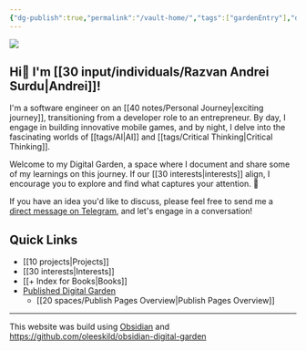 ```yaml
---
{"dg-publish":true,"permalink":"/vault-home/","tags":["gardenEntry"],"dgShowBacklinks":true,"dgShowLocalGraph":true}
---
```



![](https://i.imgur.com/v1LQMYT.png)

## Hi👋 I'm [[30 input/individuals/Razvan Andrei Surdu\|Andrei]]!
I'm a software engineer on an [[40 notes/Personal Journey\|exciting journey]], transitioning from a developer role to an entrepreneur. By day, I engage in building innovative mobile games, and by night, I delve into the fascinating worlds of [[tags/AI\|AI]] and [[tags/Critical Thinking\|Critical Thinking]].

Welcome to my Digital Garden, a space where I document and share some of my learnings on this journey. If our [[30 interests\|interests]] align, I encourage you to explore and find what captures your attention. 🎁

If you have an idea you'd like to discuss, please feel free to send me a [direct message on Telegram](https://t.me/razvan_andrei_surdu), and let's engage in a conversation!

## Quick Links
- [[10 projects\|Projects]]
- [[30 interests\|Interests]]
- [[+ Index for Books\|Books]]
- [Published Digital Garden](https://razvan-andrei-surdu.eu/)
	- [[20 spaces/Publish Pages Overview\|Publish Pages Overview]]

---
This website was build using [Obsidian](https://obsidian.md/) and https://github.com/oleeskild/obsidian-digital-garden